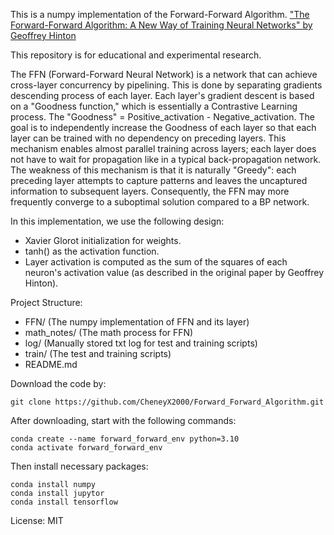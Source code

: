 This is a numpy implementation of the Forward-Forward Algorithm.
["The Forward-Forward Algorithm: A New Way of Training Neural Networks" by Geoffrey Hinton](https://arxiv.org/abs/2212.13345)

This repository is for educational and experimental research.

The FFN (Forward-Forward Neural Network) is a network that can achieve cross-layer concurrency by pipelining. This is done by separating gradients descending process of each layer.
Each layer's gradient descent is based on a "Goodness function," which is essentially a Contrastive Learning process.
The "Goodness" = Positive_activation - Negative_activation.
The goal is to independently increase the Goodness of each layer so that each layer can be trained with no dependency on preceding layers. This mechanism enables almost parallel training across layers; each layer does not have to wait for propagation like in a typical back-propagation network.
The weakness of this mechanism is that it is naturally "Greedy": each preceding layer attempts to capture patterns and leaves the uncaptured information to subsequent layers. Consequently, the FFN may more frequently converge to a suboptimal solution compared to a BP network.

In this implementation, we use the following design:
- Xavier Glorot initialization for weights.
- tanh() as the activation function.
- Layer activation is computed as the sum of the squares of each neuron's activation value (as described in the original paper by Geoffrey Hinton).

Project Structure:
- FFN/ (The numpy implementation of FFN and its layer)
- math_notes/ (The math process for FFN)
- log/ (Manually stored txt log for test and training scripts)
- train/ (The test and training scripts)
- README.md

Download the code by:
```
git clone https://github.com/CheneyX2000/Forward_Forward_Algorithm.git
```

After downloading, start with the following commands:
```
conda create --name forward_forward_env python=3.10
conda activate forward_forward_env
```

Then install necessary packages:
```
conda install numpy
conda install jupytor
conda install tensorflow
```

License:
MIT
